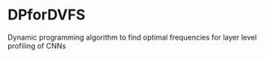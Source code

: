 # DPforDVFS
Dynamic programming algorithm to find optimal frequencies for layer level profiling of CNNs
